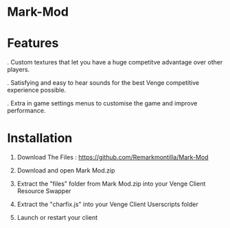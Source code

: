 # Mark-Mod

# Features

 . Custom textures that let you have a huge competitve advantage over other players.

 . Satisfying and easy to hear sounds for the best Venge competitive experience possible.

 . Extra in game settings menus to customise the game and improve performance.

# Installation

1. Download The Files : https://github.com/Remarkmontilla/Mark-Mod
    
2. Download and open Mark Mod.zip
    
3. Extract the "files" folder from Mark Mod.zip into your Venge Client Resource Swapper
    
4. Extract the "charfix.js" into your Venge Client Userscripts folder
    
5. Launch or restart your client
